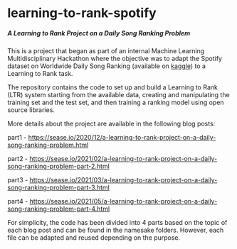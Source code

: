 # learning-to-rank-spotify
##### A Learning to Rank Project on a Daily Song Ranking Problem

This is a project that began as part of an internal Machine Learning Multidisciplinary Hackathon where the objective was to adapt the Spotify dataset on Worldwide Daily Song Ranking (available on [kaggle](https://www.kaggle.com/edumucelli/spotifys-worldwide-daily-song-ranking)) to a Learning to Rank task.

The repository contains the code to set up and build a Learning to Rank (LTR) system starting from the available data, creating and manipulating the training set and the test set, and then training a ranking model using open source libraries.

More details about the project are available in the following blog posts:

part1 - https://sease.io/2020/12/a-learning-to-rank-project-on-a-daily-song-ranking-problem.html

part2 - https://sease.io/2021/02/a-learning-to-rank-project-on-a-daily-song-ranking-problem-part-2.html

part3 - https://sease.io/2021/03/a-learning-to-rank-project-on-a-daily-song-ranking-problem-part-3.html

part4 - https://sease.io/2021/05/a-learning-to-rank-project-on-a-daily-song-ranking-problem-part-4.html


For simplicity, the code has been divided into 4 parts based on the topic of each blog post and can be found in the namesake folders.
However, each file can be adapted and reused depending on the purpose.